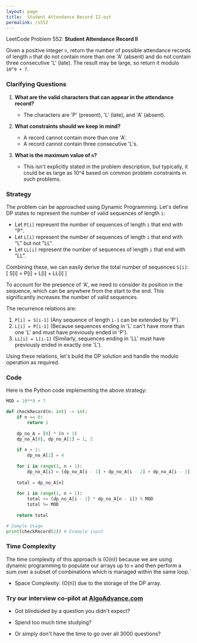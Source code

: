 ```yaml
---
layout: page
title:  Student Attendance Record II-out
permalink: /s552
---
```


LeetCode Problem 552: **Student Attendance Record II**

Given a positive integer `n`, return the number of possible attendance records of length `n` that do not contain more than one 'A' (absent) and do not contain three consecutive 'L' (late). The result may be large, so return it modulo `10^9 + 7`.

### Clarifying Questions

1. **What are the valid characters that can appear in the attendance record?**
   - The characters are 'P' (present), 'L' (late), and 'A' (absent).

2. **What constraints should we keep in mind?**
   - A record cannot contain more than one 'A'.
   - A record cannot contain three consecutive 'L's.

3. **What is the maximum value of `n`?**
   - This isn't explicitly stated in the problem description, but typically, it could be as large as 10^4 based on common problem constraints in such problems.

### Strategy

The problem can be approached using Dynamic Programming. Let's define DP states to represent the number of valid sequences of length `i`:

- Let `P[i]` represent the number of sequences of length `i` that end with "P".
- Let `L[i]` represent the number of sequences of length `i` that end with "L" but not "LL".
- Let `LL[i]` represent the number of sequences of length `i` that end with "LL".

Combining these, we can easily derive the total number of sequences `S[i]`:
\[ S[i] = P[i] + L[i] + LL[i] \]

To account for the presence of 'A', we need to consider its position in the sequence, which can be anywhere from the start to the end. This significantly increases the number of valid sequences.

The recurrence relations are:
1. `P[i] = S[i-1]` (Any sequence of length `i-1` can be extended by 'P').
2. `L[i] = P[i-1]` (Because sequences ending in 'L' can't have more than one 'L' and must have previously ended in 'P').
3. `LL[i] = L[i-1]` (Similarly, sequences ending in 'LL' must have previously ended in exactly one 'L').

Using these relations, let's build the DP solution and handle the modulo operation as required.

### Code

Here is the Python code implementing the above strategy:

```python
MOD = 10**9 + 7

def checkRecord(n: int) -> int:
    if n == 0:
        return 1
    
    dp_no_A = [0] * (n + 1)
    dp_no_A[0], dp_no_A[1] = 1, 2
    
    if n > 1:
        dp_no_A[2] = 4
        
    for i in range(3, n + 1):
        dp_no_A[i] = (dp_no_A[i - 1] + dp_no_A[i - 2] + dp_no_A[i - 3]) % MOD
    
    total = dp_no_A[n]
    
    for i in range(1, n + 1):
        total += (dp_no_A[i - 1] * dp_no_A[n - i]) % MOD
        total %= MOD
    
    return total

# Sample Usage
print(checkRecord(2)) # Example input
```

### Time Complexity

The time complexity of this approach is \(O(n)\) because we are using dynamic programming to populate our arrays up to `n` and then perform a sum over a subset of combinations which is managed within the same loop.

- Space Complexity: \(O(n)\) due to the storage of the DP array.


### Try our interview co-pilot at [AlgoAdvance.com](https://algoAdvance.com)

- Got blindsided by a question you didn't expect?

- Spend too much time studying?

- Or simply don't have the time to go over all 3000 questions?

